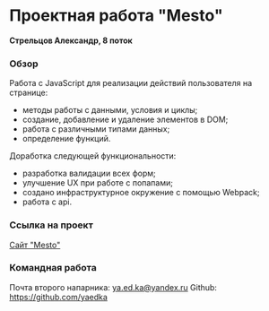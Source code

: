 # Проектная работа "Mesto"
**Стрельцов Александр, 8 поток**

### Обзор
Работа с JavaScript для реализации действий пользователя на странице:
- методы работы с данными, условия и циклы;
- создание, добавление и удаление элементов в DOM;
- работа с различными типами данных;
- определение функций.

Доработка следующей функциональности:
- разработка валидации всех форм;
- улучшение UX при работе с попапами;
- создано инфраструктурное окружение с помощью Webpack;
- работа с api.

### Ссылка на проект
[Сайт "Mesto"](https://alexanderstreltsov.github.io/mesto-project/)

### Командная работа
Почта второго напарника: ya.ed.ka@yandex.ru
Github: https://github.com/yaedka

